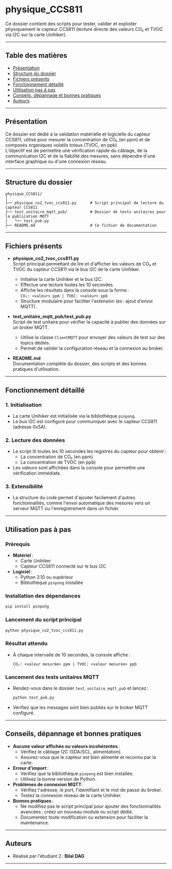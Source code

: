 # physique_CCS811

Ce dossier contient des scripts pour tester, valider et exploiter physiquement le capteur CCS811 (lecture directe des valeurs CO₂ et TVOC via I2C sur la carte Unihiker).

---

## Table des matières

- [Présentation](#présentation)
- [Structure du dossier](#structure-du-dossier)
- [Fichiers présents](#fichiers-présents)
- [Fonctionnement détaillé](#fonctionnement-détaillé)
- [Utilisation pas à pas](#utilisation-pas-à-pas)
- [Conseils, dépannage et bonnes pratiques](#conseils-dépannage-et-bonnes-pratiques)
- [Auteurs](#auteurs)

---

## Présentation

Ce dossier est dédié à la validation matérielle et logicielle du capteur CCS811, utilisé pour mesurer la concentration de CO₂ (en ppm) et de composés organiques volatils totaux (TVOC, en ppb).  
L'objectif est de permettre une vérification rapide du câblage, de la communication I2C et de la fiabilité des mesures, sans dépendre d'une interface graphique ou d'une connexion réseau.

---

## Structure du dossier

```
physique_CCS811/
│
├── physique_co2_tvoc_ccs811.py      # Script principal de lecture du capteur CCS811
├── test_unitaire_mqtt_pub/          # Dossier de tests unitaires pour la publication MQTT
│   └── test_pub.py
├── README.md                        # Ce fichier de documentation
```

---

## Fichiers présents

- **physique_co2_tvoc_ccs811.py**  
  Script principal permettant de lire et d'afficher les valeurs de CO₂ et TVOC du capteur CCS811 via le bus I2C de la carte Unihiker.
  - Initialise la carte Unihiker et le bus I2C.
  - Effectue une lecture toutes les 10 secondes.
  - Affiche les résultats dans la console sous la forme :  
    `CO₂: <valeur> ppm | TVOC: <valeur> ppb`
  - Structure modulaire pour faciliter l'extension (ex : ajout d'envoi MQTT).

- **test_unitaire_mqtt_pub/test_pub.py**  
  Script de test unitaire pour vérifier la capacité à publier des données sur un broker MQTT.
  - Utilise la classe `ClientMQTT` pour envoyer des valeurs de test sur des topics dédiés.
  - Permet de valider la configuration réseau et la connexion au broker.

- **README.md**  
  Documentation complète du dossier, des scripts et des bonnes pratiques d'utilisation.

---

## Fonctionnement détaillé

### 1. Initialisation

- La carte Unihiker est initialisée via la bibliothèque `pinpong`.
- Le bus I2C est configuré pour communiquer avec le capteur CCS811 (adresse 0x5A).

### 2. Lecture des données

- Le script lit toutes les 10 secondes les registres du capteur pour obtenir :
  - La concentration de CO₂ (en ppm)
  - La concentration de TVOC (en ppb)
- Les valeurs sont affichées dans la console pour permettre une vérification immédiate.

### 3. Extensibilité

- La structure du code permet d'ajouter facilement d'autres fonctionnalités, comme l'envoi automatique des mesures vers un serveur MQTT ou l'enregistrement dans un fichier.

---

## Utilisation pas à pas

### Prérequis

- **Matériel** :
  - Carte Unihiker
  - Capteur CCS811 connecté sur le bus I2C
- **Logiciel** :
  - Python 3.10 ou supérieur
  - Bibliothèque `pinpong` installée

### Installation des dépendances

```bash
pip install pinpong
```

### Lancement du script principal

```bash
python physique_co2_tvoc_ccs811.py
```

### Résultat attendu

- À chaque intervalle de 10 secondes, la console affiche :
  ```
  CO₂: <valeur mesurée> ppm | TVOC: <valeur mesurée> ppb
  ```

### Lancement des tests unitaires MQTT

- Rendez-vous dans le dossier `test_unitaire_mqtt_pub` et lancez :
  ```bash
  python test_pub.py
  ```
- Vérifiez que les messages sont bien publiés sur le broker MQTT configuré.

---

## Conseils, dépannage et bonnes pratiques

- **Aucune valeur affichée ou valeurs incohérentes** :  
  - Vérifiez le câblage I2C (SDA/SCL, alimentation).
  - Assurez-vous que le capteur est bien alimenté et reconnu par la carte.
- **Erreur d'import** :  
  - Vérifiez que la bibliothèque `pinpong` est bien installée.
  - Utilisez la bonne version de Python.
- **Problèmes de connexion MQTT** :  
  - Vérifiez l'adresse, le port, l'identifiant et le mot de passe du broker.
  - Testez la connexion réseau de la carte Unihiker.
- **Bonnes pratiques** :  
  - Ne modifiez pas le script principal pour ajouter des fonctionnalités avancées : créez un nouveau module ou script dédié.
  - Documentez toute modification ou extension pour faciliter la maintenance.

---

## Auteurs

- Réalisé par l'étudiant 2 : **Bilal DAG**

---



